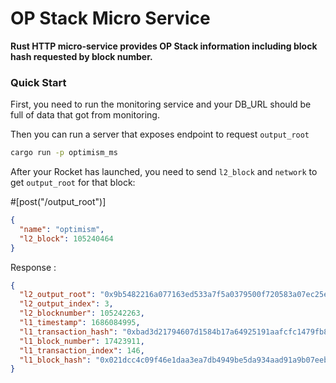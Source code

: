 # OP Stack Micro Service

**Rust HTTP micro-service provides OP Stack information including block hash requested by block number.**

### Quick Start

First, you need to run the monitoring service and your DB_URL should be full of data that got from monitoring.

Then you can run a server that exposes endpoint to request `output_root`

```sh
cargo run -p optimism_ms
```

After your Rocket has launched, you need to send `l2_block` and `network` to get `output_root` for that block:

#[post("/output_root")]

```json
{
  "name": "optimism",
  "l2_block": 105240464
}
```

Response :

```json
{
  "l2_output_root": "0x9b5482216a077163ed533a7f5a0379500f720583a07ec25e8deaa62a88aa4956",
  "l2_output_index": 3,
  "l2_blocknumber": 105242263,
  "l1_timestamp": 1686084995,
  "l1_transaction_hash": "0xbad3d21794607d1584b17a64925191aafcfc1479fb851030b3b8a11b58ec5d6b",
  "l1_block_number": 17423911,
  "l1_transaction_index": 146,
  "l1_block_hash": "0x021dcc4c09f46e1daa3ea7db4949be5da934aad91a9b07eebc05b61e048edaae"
}
```
